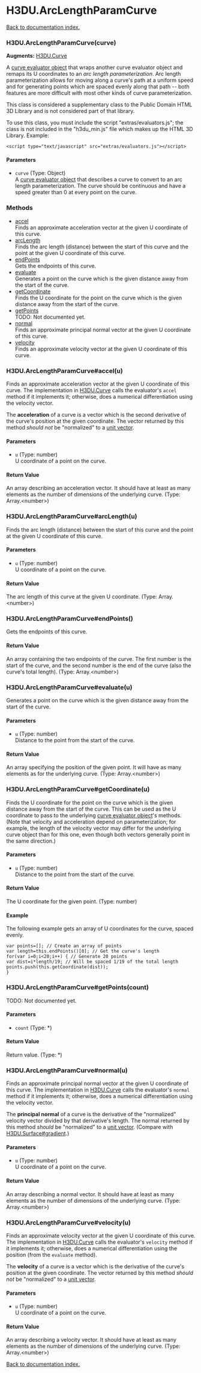 # H3DU.ArcLengthParamCurve

[Back to documentation index.](index.md)

<a name='H3DU.ArcLengthParamCurve'></a>
### H3DU.ArcLengthParamCurve(curve)

<b>Augments:</b> <a href="H3DU.Curve.md">H3DU.Curve</a>

A <a href="H3DU.Curve.md">curve evaluator object</a> that
wraps another curve evaluator object and remaps its U coordinates
to an <i>arc length parameterization</i>. Arc length
parameterization allows for moving along a curve's path at a uniform
speed and for generating points which are spaced evenly along that
path -- both features are more difficult with most other kinds
of curve parameterization.

This class is considered a supplementary class to the
Public Domain HTML 3D Library and is not considered part of that
library.

To use this class, you must include the script "extras/evaluators.js"; the
class is not included in the "h3du_min.js" file which makes up
the HTML 3D Library. Example:

    <script type="text/javascript" src="extras/evaluators.js"></script>

#### Parameters

* `curve` (Type: Object)<br>A <a href="H3DU.Curve.md">curve evaluator object</a> that describes a curve to convert to an arc length parameterization. The curve should be continuous and have a speed greater than 0 at every point on the curve.

### Methods

* [accel](#H3DU.ArcLengthParamCurve_accel)<br>Finds an approximate acceleration vector at the given U coordinate of this curve.
* [arcLength](#H3DU.ArcLengthParamCurve_arcLength)<br>Finds the arc length (distance) between the start of this
curve and the point at the given U coordinate of this curve.
* [endPoints](#H3DU.ArcLengthParamCurve_endPoints)<br>Gets the endpoints of this curve.
* [evaluate](#H3DU.ArcLengthParamCurve_evaluate)<br>Generates a point on the curve which is the given distance away
from the start of the curve.
* [getCoordinate](#H3DU.ArcLengthParamCurve_getCoordinate)<br>Finds the U coordinate for the point on the curve which is the given distance away
from the start of the curve.
* [getPoints](#H3DU.ArcLengthParamCurve_getPoints)<br>TODO: Not documented yet.
* [normal](#H3DU.ArcLengthParamCurve_normal)<br>Finds an approximate principal normal vector at the given U coordinate of this curve.
* [velocity](#H3DU.ArcLengthParamCurve_velocity)<br>Finds an approximate velocity vector at the given U coordinate of this curve.

<a name='H3DU.ArcLengthParamCurve_accel'></a>
### H3DU.ArcLengthParamCurve#accel(u)

Finds an approximate acceleration vector at the given U coordinate of this curve.
The implementation in <a href="H3DU.Curve.md">H3DU.Curve</a> calls the evaluator's <code>accel</code>
method if it implements it; otherwise, does a numerical differentiation using
the velocity vector.

The <b>acceleration</b> of a curve is a vector which is the second derivative of the curve's position at the given coordinate. The vector returned by this method <i>should not</i> be "normalized" to a <a href="tutorial-glmath.md">unit vector</a>.

#### Parameters

* `u` (Type: number)<br>U coordinate of a point on the curve.

#### Return Value

An array describing an acceleration vector. It should have at least as many
elements as the number of dimensions of the underlying curve. (Type: Array.&lt;number>)

<a name='H3DU.ArcLengthParamCurve_arcLength'></a>
### H3DU.ArcLengthParamCurve#arcLength(u)

Finds the arc length (distance) between the start of this
curve and the point at the given U coordinate of this curve.

#### Parameters

* `u` (Type: number)<br>U coordinate of a point on the curve.

#### Return Value

The arc length of this curve at the given U coordinate. (Type: Array.&lt;number>)

<a name='H3DU.ArcLengthParamCurve_endPoints'></a>
### H3DU.ArcLengthParamCurve#endPoints()

Gets the endpoints of this curve.

#### Return Value

An array containing the two
endpoints of the curve. The first number is the start of the curve,
and the second number is the end of the curve (also the curve's
total length). (Type: Array.&lt;number>)

<a name='H3DU.ArcLengthParamCurve_evaluate'></a>
### H3DU.ArcLengthParamCurve#evaluate(u)

Generates a point on the curve which is the given distance away
from the start of the curve.

#### Parameters

* `u` (Type: number)<br>Distance to the point from the start of the curve.

#### Return Value

An array specifying the position of the given
point. It will have as many elements as for the underlying curve. (Type: Array.&lt;number>)

<a name='H3DU.ArcLengthParamCurve_getCoordinate'></a>
### H3DU.ArcLengthParamCurve#getCoordinate(u)

Finds the U coordinate for the point on the curve which is the given distance away
from the start of the curve. This can be used as the U coordinate to
pass to the underlying <a href="H3DU.Curve.md">curve evaluator object</a>'s
methods. (Note that velocity and acceleration depend on parameterization; for
example, the length of the velocity vector may differ for the underlying curve object
than for this one, even though both vectors generally point in the same direction.)

#### Parameters

* `u` (Type: number)<br>Distance to the point from the start of the curve.

#### Return Value

The U coordinate for the given point. (Type: number)

#### Example

The following example gets an array
of U coordinates for the curve, spaced evenly.

    var points=[]; // Create an array of points
    var length=this.endPoints()[0]; // Get the curve's length
    for(var i=0;i<20;i++) { // Generate 20 points
    var dist=i*length/19; // Will be spaced 1/19 of the total length
    points.push(this.getCoordinate(dist));
    }

<a name='H3DU.ArcLengthParamCurve_getPoints'></a>
### H3DU.ArcLengthParamCurve#getPoints(count)

TODO: Not documented yet.

#### Parameters

* `count` (Type: *)

#### Return Value

Return value. (Type: *)

<a name='H3DU.ArcLengthParamCurve_normal'></a>
### H3DU.ArcLengthParamCurve#normal(u)

Finds an approximate principal normal vector at the given U coordinate of this curve.
The implementation in <a href="H3DU.Curve.md">H3DU.Curve</a> calls the evaluator's <code>normal</code>
method if it implements it; otherwise, does a numerical differentiation using the velocity vector.

The <b>principal normal</b> of a curve is the derivative of the "normalized" velocity
vector divided by that derivative's length. The normal returned by this method
<i>should</i> be "normalized" to a <a href="tutorial-glmath.md">unit vector</a>. (Compare with <a href="H3DU.Surface.md#H3DU.Surface_gradient">H3DU.Surface#gradient</a>.)

#### Parameters

* `u` (Type: number)<br>U coordinate of a point on the curve.

#### Return Value

An array describing a normal vector. It should have at least as many
elements as the number of dimensions of the underlying curve. (Type: Array.&lt;number>)

<a name='H3DU.ArcLengthParamCurve_velocity'></a>
### H3DU.ArcLengthParamCurve#velocity(u)

Finds an approximate velocity vector at the given U coordinate of this curve.
The implementation in <a href="H3DU.Curve.md">H3DU.Curve</a> calls the evaluator's <code>velocity</code>
method if it implements it; otherwise, does a numerical differentiation using
the position (from the <code>evaluate</code> method).

The <b>velocity</b> of a curve is a vector which is the derivative of the curve's position at the given coordinate. The vector returned by this method <i>should not</i> be "normalized" to a <a href="tutorial-glmath.md">unit vector</a>.

#### Parameters

* `u` (Type: number)<br>U coordinate of a point on the curve.

#### Return Value

An array describing a velocity vector. It should have at least as many
elements as the number of dimensions of the underlying curve. (Type: Array.&lt;number>)

[Back to documentation index.](index.md)
